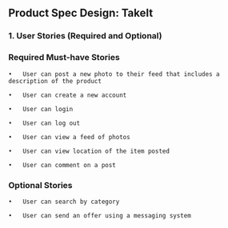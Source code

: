 ## Product Spec Design: TakeIt
### 1. User Stories (Required and Optional)

### Required Must-have Stories

    •	User can post a new photo to their feed that includes a description of the product

    •	User can create a new account

    •	User can login 

    •	User can log out

    •	User can view a feed of photos

    •	User can view location of the item posted

    •	User can comment on a post


### Optional Stories
    •	User can search by category 

    •	User can send an offer using a messaging system
